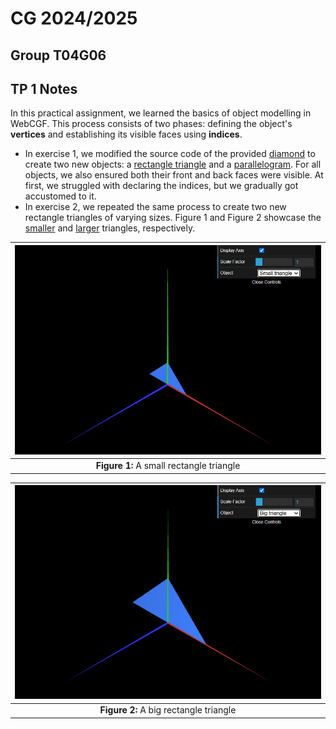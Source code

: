 # CG 2024/2025

## Group T04G06

## TP 1 Notes

In this practical assignment, we learned the basics of object modelling in WebCGF. This process consists of two phases: defining the object's **vertices** and establishing its visible faces using **indices**.

- In exercise 1, we modified the source code of the provided [diamond](objects/MyDiamond.js) to create two new objects: a [rectangle triangle](objects/MyTriangle.js) and a [parallelogram](objects/MyParallelogram.js). For all objects, we also ensured both their front and back faces were visible. At first, we struggled with declaring the indices, but we gradually got accustomed to it.
- In exercise 2, we repeated the same process to create two new rectangle triangles of varying sizes. Figure 1 and Figure 2 showcase the [smaller](objects/MyTriangleSmall.js) and [larger](objects/MyTriangleBig.js) triangles, respectively.

| ![Figure 1](screenshots/cg-t04g06-tp1-1.png) | 
|:--:|
| **Figure 1:** A small rectangle triangle |

| ![Figure 2](screenshots/cg-t04g06-tp1-2.png) |
|:--:| 
| **Figure 2:** A big rectangle triangle |
